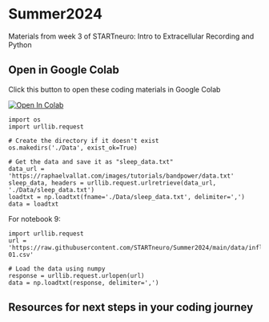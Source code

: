 # Summer2024
Materials from week 3 of STARTneuro: Intro to Extracellular Recording and Python
 

## Open in Google Colab
Click this button to open these coding materials in Google Colab

[![Open In Colab](https://colab.research.google.com/assets/colab-badge.svg)](https://colab.research.google.com/github/STARTneuro/Summer2024)


```
import os
import urllib.request

# Create the directory if it doesn't exist
os.makedirs('./Data', exist_ok=True)

# Get the data and save it as "sleep_data.txt"
data_url = 'https://raphaelvallat.com/images/tutorials/bandpower/data.txt'
sleep_data, headers = urllib.request.urlretrieve(data_url, './Data/sleep_data.txt')
loadtxt = np.loadtxt(fname='./Data/sleep_data.txt', delimiter=',')
data = loadtxt
```

For notebook 9:
```
import urllib.request
url = 'https://raw.githubusercontent.com/STARTneuro/Summer2024/main/data/inflammation-01.csv'

# Load the data using numpy
response = urllib.request.urlopen(url)
data = np.loadtxt(response, delimiter=',')

```

## Resources for next steps in your coding journey

